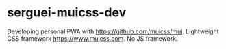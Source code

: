 # serguei-muicss-dev
Developing personal PWA with https://github.com/muicss/mui. Lightweight CSS framework https://www.muicss.com. No JS framework.
